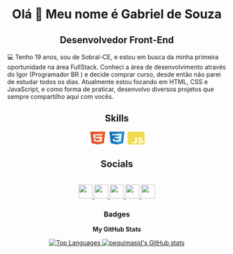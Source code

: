 <h1 align="center"> Olá 👋 Meu nome é Gabriel de Souza </h1>


<h2 align="center">Desenvolvedor Front-End</h2>


💻 Tenho 19 anos, sou de Sobral-CE, e estou em busca da minha primeira oportunidade na área FullStack. Conheci a área de desenvolvimento através do Igor (Programador BR ) e decide comprar curso, desde então não parei de estudar todos os dias. Atualmente estou focando em HTML, CSS e JavaScript, e como forma de praticar, desenvolvo diversos projetos que sempre compartilho aqui com vocês.


<h2 align="center">Skills </h2>

<p align="center">
 
  <img alt="GSF-HTML" height="30" width="40" src="https://raw.githubusercontent.com/devicons/devicon/master/icons/html5/html5-original.svg">
  <img alt="GSF-CSS" height="30" width="40" src="https://raw.githubusercontent.com/devicons/devicon/master/icons/css3/css3-original.svg">
  <img  alt="GSF-Js" height="30" width="40" src="https://raw.githubusercontent.com/devicons/devicon/master/icons/javascript/javascript-plain.svg">
</p>


<h2 align="center">Socials </h2>
<div style="display:inline_block" align="center"> <br> 
  
  <a href="https://www.instagram.com/gabriel_furtado2002/" target="_blank">
    <img src="https://raw.githubusercontent.com/danielcranney/readme-generator/main/public/icons/socials/instagram.svg" width="32" height="32" target="_blank">
  </a>
 	
 <a href="https://discord.com/channels/@me" target="_blank">
   <img src="https://raw.githubusercontent.com/danielcranney/readme-generator/main/public/icons/socials/discord.svg" width="32" height="32" target="_blank">
  </a>
  
  <a href = "mailto:gs294860@gmail.com">
    <img src="https://upload.wikimedia.org/wikipedia/commons/7/7e/Gmail_icon_%282020%29.svg" width="32" height="32"target="_blank">
  </a>
  
   <a href="https://wa.me/5588993383240" target="_blank">
     <img src="https://upload.wikimedia.org/wikipedia/commons/6/6b/WhatsApp.svg" width="32" height="32" target="_blank" >
  </a> 
  
  <a href="https://www.linkedin.com/in/gabriel-furtado-847aa7225/" target="_blank">
    <img src="https://raw.githubusercontent.com/danielcranney/readme-generator/main/public/icons/socials/linkedin.svg" width="32" height="32" target="_blank">
  </a> 
  
  
  
  ### Badges

<b>My GitHub Stats</b>
 
 
<a href="https://github.com/GabrielSF2022" align="left">
 <img height="140em" src="https://github-readme-stats.vercel.app/api/top-langs/?username=GabrielSF2022&layout=compact&title_color=3382ed&text_color=ffffff&icon_color=3382ed&bg_color=171717&hide_border=true&locale=en&custom_title=Top%20%Languages" alt="Top Languages" />
 </a>


<a href="http://www.github.com/GabrielSF2022">
 <img height="140em" src="https://github-readme-stats.vercel.app/api?username=GabrielSF2022&show_icons=true&hide=&count_private=true&title_color=3382ed&text_color=ffffff&icon_color=3382ed&bg_color=171717&hide_border=true&show_icons=true" alt="peguimasid's GitHub stats" />
 </a>


